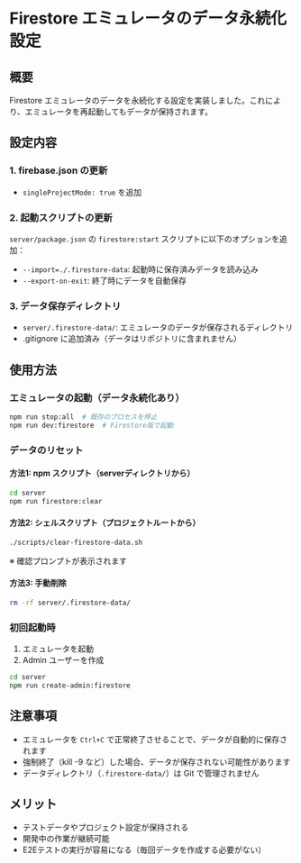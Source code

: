 # Firestore エミュレータのデータ永続化設定

## 概要
Firestore エミュレータのデータを永続化する設定を実装しました。これにより、エミュレータを再起動してもデータが保持されます。

## 設定内容

### 1. firebase.json の更新
- `singleProjectMode: true` を追加

### 2. 起動スクリプトの更新
`server/package.json` の `firestore:start` スクリプトに以下のオプションを追加：
- `--import=./.firestore-data`: 起動時に保存済みデータを読み込み
- `--export-on-exit`: 終了時にデータを自動保存

### 3. データ保存ディレクトリ
- `server/.firestore-data/`: エミュレータのデータが保存されるディレクトリ
- .gitignore に追加済み（データはリポジトリに含まれません）

## 使用方法

### エミュレータの起動（データ永続化あり）
```bash
npm run stop:all  # 既存のプロセスを停止
npm run dev:firestore  # Firestore版で起動
```

### データのリセット

#### 方法1: npm スクリプト（serverディレクトリから）
```bash
cd server
npm run firestore:clear
```

#### 方法2: シェルスクリプト（プロジェクトルートから）
```bash
./scripts/clear-firestore-data.sh
```
※ 確認プロンプトが表示されます

#### 方法3: 手動削除
```bash
rm -rf server/.firestore-data/
```

### 初回起動時
1. エミュレータを起動
2. Admin ユーザーを作成
```bash
cd server
npm run create-admin:firestore
```

## 注意事項
- エミュレータを `Ctrl+C` で正常終了させることで、データが自動的に保存されます
- 強制終了（kill -9 など）した場合、データが保存されない可能性があります
- データディレクトリ（`.firestore-data/`）は Git で管理されません

## メリット
- テストデータやプロジェクト設定が保持される
- 開発中の作業が継続可能
- E2Eテストの実行が容易になる（毎回データを作成する必要がない）